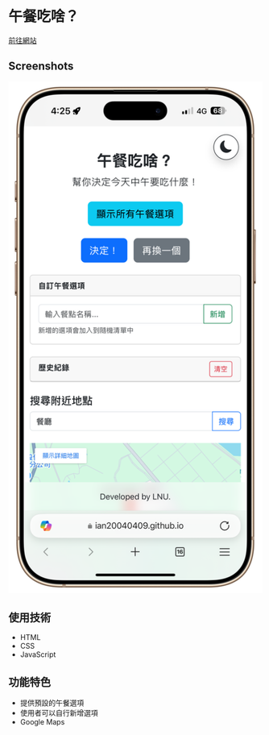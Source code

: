 # 午餐吃啥？

[前往網站](https://ian20040409.github.io/Lunch-Navigator-web-2025/)

## Screenshots

![Lunch Screenshot](https://raw.githubusercontent.com/ian20040409/Lunch-Navigator-web-2025/refs/heads/main/readme_pic/1.PNG)

## 使用技術

- HTML  
- CSS  
- JavaScript  

## 功能特色

- 提供預設的午餐選項  
- 使用者可以自行新增選項
- Google Maps 
